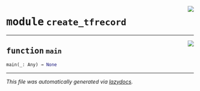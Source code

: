 <!-- markdownlint-disable -->

<a href="../../datum/create_tfrecord.py#L0"><img align="right" style="float:right;" src="https://img.shields.io/badge/-source-cccccc?style=flat-square"></a>

# <kbd>module</kbd> `create_tfrecord`





---

<a href="../../datum/create_tfrecord.py#L31"><img align="right" style="float:right;" src="https://img.shields.io/badge/-source-cccccc?style=flat-square"></a>

## <kbd>function</kbd> `main`

```python
main(_: Any) → None
```








---

_This file was automatically generated via [lazydocs](https://github.com/ml-tooling/lazydocs)._
